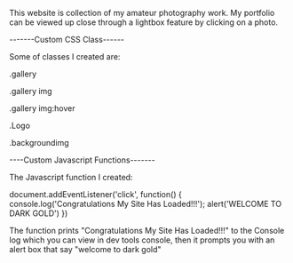 This website is collection of my amateur photography work. My portfolio can be viewed up close through a lightbox feature by clicking on a photo. 


-------Custom CSS Class------

Some of classes I created are:

.gallery 

.gallery img 
   
.gallery img:hover

.Logo

.backgroundimg


----Custom Javascript Functions-------


The Javascript function I created:

document.addEventListener('click', function() {
  console.log('Congratulations My Site Has Loaded!!!');
  alert('WELCOME TO DARK GOLD')
})

The function prints "Congratulations My Site Has Loaded!!!" to the Console log which you can view in dev tools console, then it prompts you with an alert box that say "welcome to dark gold"
